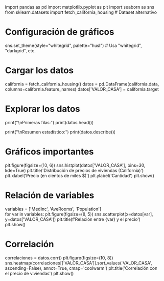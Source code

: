 import pandas as pd
import matplotlib.pyplot as plt
import seaborn as sns
from sklearn.datasets import fetch_california_housing  # Dataset alternativo 

# Configuración de gráficos 
sns.set_theme(style="whitegrid", palette="husl")  # Usa "whitegrid", "darkgrid", etc.

# Cargar los datos
california = fetch_california_housing()
datos = pd.DataFrame(california.data, columns=california.feature_names)
datos['VALOR_CASA'] = california.target  

# Explorar los datos
print("\nPrimeras filas:")
print(datos.head())

print("\nResumen estadístico:")
print(datos.describe())

# Gráficos importantes
plt.figure(figsize=(10, 6))
sns.histplot(datos['VALOR_CASA'], bins=30, kde=True)
plt.title('Distribución de precios de viviendas (California)')
plt.xlabel('Precio (en cientos de miles $)')
plt.ylabel('Cantidad')
plt.show()

# Relación de variables
variables = ['MedInc', 'AveRooms', 'Population']  
for var in variables:
    plt.figure(figsize=(8, 5))
    sns.scatterplot(x=datos[var], y=datos['VALOR_CASA'])
    plt.title(f'Relación entre {var} y el precio')
    plt.show()

# Correlación
correlaciones = datos.corr()
plt.figure(figsize=(10, 8))
sns.heatmap(correlaciones[['VALOR_CASA']].sort_values('VALOR_CASA', ascending=False), 
            annot=True, cmap='coolwarm')
plt.title('Correlación con el precio de viviendas')
plt.show()
